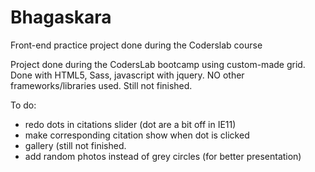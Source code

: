 # Bhagaskara
Front-end practice project done during the Coderslab course

Project done during the CodersLab bootcamp using custom-made grid.
Done with HTML5, Sass, javascript with jquery. NO other frameworks/libraries used.
Still not finished.

To do:
- redo dots in citations slider (dot are a bit off in IE11)
- make corresponding citation show when dot is clicked
- gallery (still not finished.
- add random photos instead of grey circles (for better presentation)
